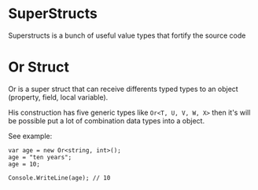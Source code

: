 # SuperStructs
Superstructs is a bunch of useful value types that fortify the source code

# Or Struct

Or is a super struct that can receive differents typed types to an object (property, field, local variable).

His construction has five generic types like ```Or<T, U, V, W, X>``` then it's will be possible put a lot of combination data types into a object.

See example:

```
var age = new Or<string, int>();
age = "ten years";
age = 10;

Console.WriteLine(age); // 10
```

